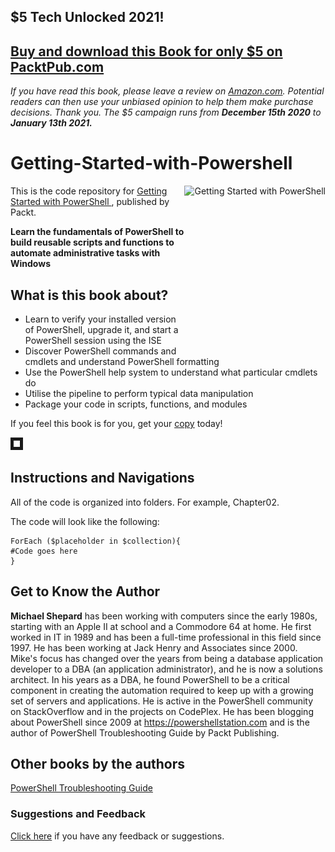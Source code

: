 ## $5 Tech Unlocked 2021!
[Buy and download this Book for only $5 on PacktPub.com](https://www.packtpub.com/product/getting-started-with-powershell/9781783558506)
-----
*If you have read this book, please leave a review on [Amazon.com](https://www.amazon.com/gp/product/1783558504).     Potential readers can then use your unbiased opinion to help them make purchase decisions. Thank you. The $5 campaign         runs from __December 15th 2020__ to __January 13th 2021.__*

# Getting-Started-with-Powershell

<a href="https://prod.packtpub.com/in/networking-and-servers/getting-started-powershell?utm_source=github&utm_medium=repository&utm_campaign="><img src="https://prod.packtpub.com/media/catalog/product/cache/ecd051e9670bd57df35c8f0b122d8aea/8/5/8506os_getting20started20with20powershell.jpg" alt="Getting Started with PowerShell " height="256px" align="right"></a>

This is the code repository for [Getting Started with PowerShell ](https://prod.packtpub.com/in/networking-and-servers/getting-started-powershell?utm_source=github&utm_medium=repository&utm_campaign=), published by Packt.

**Learn the fundamentals of PowerShell to build reusable
scripts and functions to automate administrative tasks with Windows**

## What is this book about?
* Learn to verify your installed version of PowerShell, upgrade it, and start a PowerShell session using the ISE
* Discover PowerShell commands and cmdlets and understand PowerShell formatting
* Use the PowerShell help system to understand what particular cmdlets do
* Utilise the pipeline to perform typical data manipulation
* Package your code in scripts, functions, and modules


If you feel this book is for you, get your [copy](https://www.amazon.com/dp/1783558504) today!

<a href="https://www.packtpub.com/?utm_source=github&utm_medium=banner&utm_campaign=GitHubBanner"><img src="https://raw.githubusercontent.com/PacktPublishing/GitHub/master/GitHub.png" 
alt="https://www.packtpub.com/" border="5" /></a>

## Instructions and Navigations
All of the code is organized into folders. For example, Chapter02.

The code will look like the following:
```
ForEach ($placeholder in $collection){
#Code goes here
}
```

## Get to Know the Author
**Michael Shepard**
has been working with computers since the early 1980s, starting
with an Apple II at school and a Commodore 64 at home. He first worked in IT in 1989
and has been a full-time professional in this field since 1997. He has been working at
Jack Henry and Associates since 2000. Mike's focus has changed over the years from
being a database application developer to a DBA (an application administrator), and he
is now a solutions architect. In his years as a DBA, he found PowerShell to be a critical
component in creating the automation required to keep up with a growing set of
servers and applications. He is active in the PowerShell community on StackOverflow
and in the projects on CodePlex. He has been blogging about PowerShell since 2009
at https://powershellstation.com and is the author of PowerShell Troubleshooting
Guide by Packt Publishing.


## Other books by the authors
[PowerShell Troubleshooting Guide ](https://prod.packtpub.com/in/networking-and-servers/powershell-troubleshooting-guide?utm_source=github&utm_medium=repository&utm_campaign=)


### Suggestions and Feedback
[Click here](https://docs.google.com/forms/d/e/1FAIpQLSdy7dATC6QmEL81FIUuymZ0Wy9vH1jHkvpY57OiMeKGqib_Ow/viewform) if you have any feedback or suggestions.


